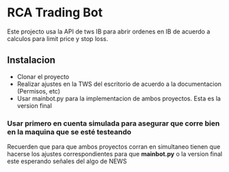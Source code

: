 # RCA Trading Bot

Este projecto usa la API de tws IB para abrir ordenes en IB de acuerdo a calculos para limit price y stop loss.

## Instalacion

* Clonar el proyecto
* Realizar ajustes en la TWS del escritorio de acuerdo a la documentacion (Permisos, etc)
* Usar mainbot.py para la implementacion de ambos proyectos. Esta es la version final 

### Usar primero en cuenta simulada para asegurar que corre bien en la maquina que se esté testeando

Recuerden que para que ambos proyectos corran en simultaneo tienen que hacerse los ajustes correspondientes para que **mainbot.py** o la version final este esperando señales del algo de NEWS

